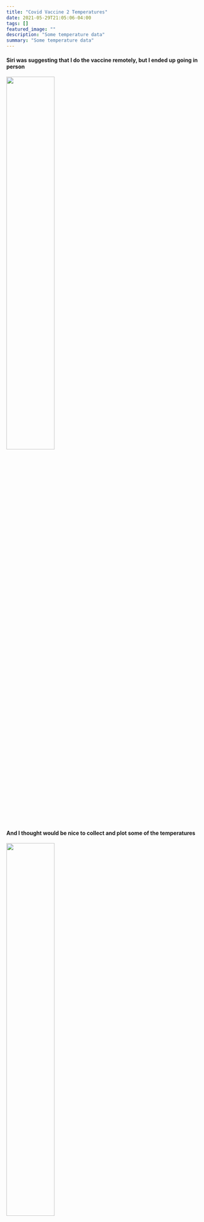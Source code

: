 ```yaml
---
title: "Covid Vaccine 2 Temperatures"
date: 2021-05-29T21:05:06-04:00
tags: []
featured_image: ""
description: "Some temperature data"
summary: "Some temperature data"
---
```


#### Siri was suggesting that I do the vaccine remotely, but I ended up going in person
<img src="https://s3.amazonaws.com/my-blog-content/2021-05-07-covid-vaccine-2-temps/Capture d’écran 2021-05-30 à 16.33.57.png" width="50%">

#### And I thought would be nice to collect and plot some of the temperatures

<img src="https://s3.amazonaws.com/my-blog-content/2021-05-07-covid-vaccine-2-temps/2021-05-30T200945Z-fig.png" width="50%">

Here, I'm working with some self temperatures I collected in `data.csv` .

(And I have some other supporting funcs [below](#some-other-supporting-functions)  )

```python
import datetime
import pytz
import pandas as pd
import matplotlib.pyplot as plt

workdir = ...

df = pd.read_csv(f'{workdir}/data.csv')
df = pd.read_csv(f'{workdir}/data.csv', index_col=None).sort_values(by='ts')                                                                      

# df.iloc[:2]                                                                                                                                       
#    Unnamed: 0                       ts event  temp
#22          22  2021-05-03 22.46.14.jpg  temp  97.7
#12          12  2021-05-04 16.48.19.jpg  temp  97.5

df.ts = df.ts.map(lambda x: x[:-4])
df['unixts'] = df.ts.map(lambda x:dt_to_unix_ts(ts_to_dt (x)) )
X = df[df.temp.notnull()].unixts.tolist()
Y = df[df.temp.notnull()].temp.tolist()

def plot(X, Y):
    plt.grid(True)
    title = "Temperature after vaccine"

    fig = plt.figure(figsize=(12,4))
    ax = fig.add_subplot(111)
    ax.plot(X, Y)

    x_labels = [unix_ts_to_dt_ts(x) for x in ax.get_xticks()]
    ax.set_xticklabels(x_labels, rotation=-45)
    ax.set_title(title)

    tylenol_ts = df[df.event == 'tylenol'].iloc[0].unixts
    ax.axvline(tylenol_ts, label='tylenol', color='green')

    vaccine_ts = df[df.event == 'got vaccine'].iloc[0].unixts
    ax.axvline(vaccine_ts, label='vaccine', color='red')

    plt.legend()

    out_loc = f'{workdir}/{utc_ts()}-fig.png'
    # pylab.savefig(out_loc)
    pylab.savefig(out_loc, bbox_inches='tight')

    pylab.close()

```

#### Some other supporting functions

```python
import time
import datetime

def utc_ts():
    return datetime.datetime.utcnow().replace(tzinfo=pytz.UTC).strftime('%Y-%m-%dT%H%M%SZ')

def dt_to_unix_ts(dt):
    return time.mktime(dt.timetuple())

def ts_to_dt(ts):
    return datetime.datetime.strptime(ts, '%Y-%m-%d %H.%M.%S')

def unix_ts_to_dt_ts(unix_ts, utc_to_est=True):
    dt = datetime.datetime.utcfromtimestamp(unix_ts)

    if utc_to_est:
       return dt.replace(tzinfo=pytz.UTC).astimezone(pytz.timezone('US/Eastern')).strftime('%Y-%m-%d %H:%M:%S EST')
    else:
       return dt.strftime('%Y-%m-%d %H:%M:%S Z')

```
